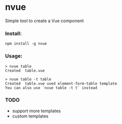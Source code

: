 # nvue

Simple tool to create a Vue component

### Install:
```npm install -g nvue```

### Usage:
```
> nvue table
Created  table.vue

> nvue table -t table
Created  table.vue used element-form-table template
You can also use `nvue table -t t` instead
```

### TODO
* support more templates
* custom templates
